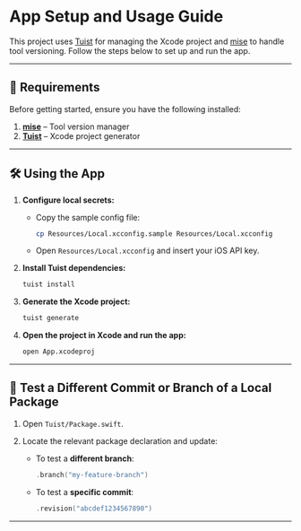 # App Setup and Usage Guide

This project uses [Tuist](https://tuist.dev/) for managing the Xcode project and [mise](https://mise.jdx.dev/) to handle tool versioning. Follow the steps below to set up and run the app.

---

## 🚀 Requirements

Before getting started, ensure you have the following installed:

1. **[mise](https://mise.jdx.dev/installing-mise.html)** – Tool version manager
2. **[Tuist](https://docs.tuist.dev/es/guides/quick-start/install-tuist)** – Xcode project generator

---

## 🛠 Using the App

1. **Configure local secrets:**
   - Copy the sample config file:
     ```bash
     cp Resources/Local.xcconfig.sample Resources/Local.xcconfig
     ```
   - Open `Resources/Local.xcconfig` and insert your iOS API key.

2. **Install Tuist dependencies:**
   ```bash
   tuist install
   ```

3. **Generate the Xcode project:**
   ```bash
   tuist generate
   ```

4. **Open the project in Xcode and run the app:**
   ```bash
   open App.xcodeproj
   ```

---

## 🔄 Test a Different Commit or Branch of a Local Package

1. Open `Tuist/Package.swift`.

2. Locate the relevant package declaration and update:
   - To test a **different branch**:
     ```swift
     .branch("my-feature-branch")
     ```
   - To test a **specific commit**:
     ```swift
     .revision("abcdef1234567890")
     ```

---
